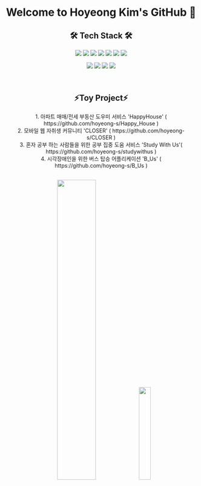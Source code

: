<h1 align="center">Welcome to Hoyeong Kim's GitHub 👋</h1>

<h2 align="center"><b>🛠 Tech Stack 🛠</b></h2>
<p align="center">
<img src="https://img.shields.io/badge/Java-007396?style=flat-square&logo=JAVA&logoColor=white"/></a>
<img src="https://img.shields.io/badge/JavaScript-F7DF1E?style=flat-square&logo=JavaScript&logoColor=white"/></a>
<img src="https://img.shields.io/badge/MySQL-4479A1?style=flat-square&logo=MySQL&logoColor=white"/></a>
<img src="https://img.shields.io/badge/SpringBoot-6DB33F?style=flat-square&logo=SpringBoot&logoColor=white"/></a>
<img src="https://img.shields.io/badge/Amazon AWS-232F3E?style=flat-square&logo=Amazon%20AWS&logoColor=white"/></a>
<img src="https://img.shields.io/badge/Docker-2496ED?style=flat-square&logo=Docker&logoColor=white"/></a>
<img src="https://img.shields.io/badge/Jenkins-D24939?style=flat-square&logo=Jenkins&logoColor=white"/></a></p>
<p align="center">
<img src="https://img.shields.io/badge/react-61DAFB?style=for-the-badge&logo=react&logoColor=black">
<img src="https://img.shields.io/badge/vue.js-4FC08D?style=for-the-badge&logo=vue.js&logoColor=white">
  <img src="https://img.shields.io/badge/github-181717?style=for-the-badge&logo=github&logoColor=white">
<img src="https://img.shields.io/badge/linux-FCC624?style=for-the-badge&logo=linux&logoColor=black">
  </p>

</br>

<h2 align="center"><b>⚡Toy Project⚡</b></h2>
<p align="center">
  1. 아파트 매매/전세 부동산 도우미 서비스 'HappyHouse' ( https://github.com/hoyeong-s/Happy_House ) </br>
  2. 모바일 웹 자취생 커뮤니티 'CLOSER' ( https://github.com/hoyeong-s/CLOSER ) </br>
  3. 혼자 공부 하는 사람들을 위한 공부 집중 도움 서비스 'Study With Us'( https://github.com/hoyeong-s/studywithus )</br>
  4. 시각장애인을 위한 버스 탑승 어플리케이션 'B_Us' ( https://github.com/hoyeong-s/B_Us )</br>
</p>

<h2></h2>
<p align="center">
<img src="http://mazassumnida.wtf/api/v2/generate_badge?boj=junghoon401" width="45%">
  <img src="https://github-readme-stats.vercel.app/api/top-langs/?username=hoyeong-s" width="25%">
</p>
